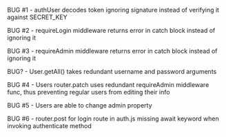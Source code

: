 BUG #1 - authUser decodes token ignoring signature instead of verifying it against SECRET_KEY

BUG #2 - requireLogin middleware returns error in catch block instead of ignoring it

BUG #3 - requireAdmin middleware returns error in catch block instead of ignoring it

BUG? - User.getAll() takes redundant username and password arguments

BUG #4 - Users router.patch uses redundant requireAdmin middleware func, thus preventing regular users from editing their info

BUG #5 - Users are able to change admin property

BUG #6 - router.post for login route in auth.js missing await keyword when invoking authenticate method